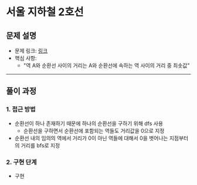 # 서울 지하철 2호선

## 문제 설명
- 문제 링크: [링크](https://www.acmicpc.net/problem/16947)
- 핵심 사항:
    - "역 A와 순환선 사이의 거리는 A와 순환선에 속하는 역 사이의 거리 중 최솟값"
---

## 풀이 과정

### 1. **접근 방법**
- 순환선이 하나 존재하기 때문에 하나의 순환선을 구하기 위해 dfs 사용
  - 순환선을 구하면서 순환선에 포함되는 역들도 거리값을 0으로 지정
- 순환선 내의 임의의 역에서 거리가 0이 아닌 역들에 대해서 0을 벗어나는 지점부터의 거리를 bfs로 지정 

### 2. **구현 단계**
- 구현
